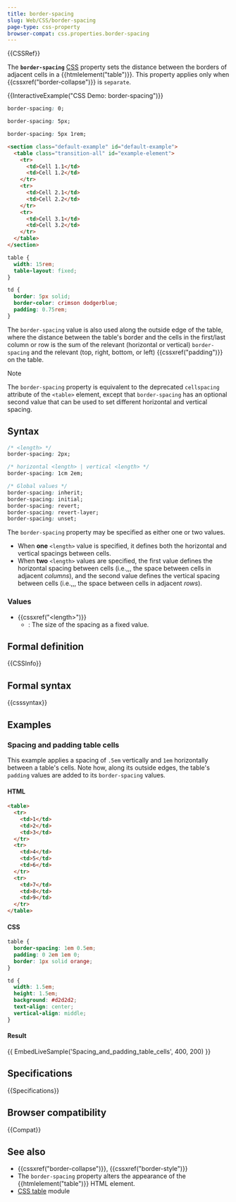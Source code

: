 ```yaml
---
title: border-spacing
slug: Web/CSS/border-spacing
page-type: css-property
browser-compat: css.properties.border-spacing
---
```


{{CSSRef}}

The **`border-spacing`** [CSS](/en-US/docs/Web/CSS) property sets the distance between the borders of adjacent cells in a {{htmlelement("table")}}. This property applies only when {{cssxref("border-collapse")}} is `separate`.

{{InteractiveExample("CSS Demo: border-spacing")}}

```css interactive-example-choice
border-spacing: 0;
```

```css interactive-example-choice
border-spacing: 5px;
```

```css interactive-example-choice
border-spacing: 5px 1rem;
```

```html interactive-example
<section class="default-example" id="default-example">
  <table class="transition-all" id="example-element">
    <tr>
      <td>Cell 1.1</td>
      <td>Cell 1.2</td>
    </tr>
    <tr>
      <td>Cell 2.1</td>
      <td>Cell 2.2</td>
    </tr>
    <tr>
      <td>Cell 3.1</td>
      <td>Cell 3.2</td>
    </tr>
  </table>
</section>
```

```css interactive-example
table {
  width: 15rem;
  table-layout: fixed;
}

td {
  border: 5px solid;
  border-color: crimson dodgerblue;
  padding: 0.75rem;
}
```

The `border-spacing` value is also used along the outside edge of the table, where the distance between the table's border and the cells in the first/last column or row is the sum of the relevant (horizontal or vertical) `border-spacing` and the relevant (top, right, bottom, or left) {{cssxref("padding")}} on the table.

> [!NOTE]
> The `border-spacing` property is equivalent to the deprecated `cellspacing` attribute of the `<table>` element, except that `border-spacing` has an optional second value that can be used to set different horizontal and vertical spacing.

## Syntax

```css
/* <length> */
border-spacing: 2px;

/* horizontal <length> | vertical <length> */
border-spacing: 1cm 2em;

/* Global values */
border-spacing: inherit;
border-spacing: initial;
border-spacing: revert;
border-spacing: revert-layer;
border-spacing: unset;
```

The `border-spacing` property may be specified as either one or two values.

- When **one** `<length>` value is specified, it defines both the horizontal and vertical spacings between cells.
- When **two** `<length>` values are specified, the first value defines the horizontal spacing between cells (i.e.,,, the space between cells in adjacent _columns_), and the second value defines the vertical spacing between cells (i.e.,,, the space between cells in adjacent _rows_).

### Values

- {{cssxref("&lt;length&gt;")}}
  - : The size of the spacing as a fixed value.

## Formal definition

{{CSSInfo}}

## Formal syntax

{{csssyntax}}

## Examples

### Spacing and padding table cells

This example applies a spacing of `.5em` vertically and `1em` horizontally between a table's cells. Note how, along its outside edges, the table's `padding` values are added to its `border-spacing` values.

#### HTML

```html
<table>
  <tr>
    <td>1</td>
    <td>2</td>
    <td>3</td>
  </tr>
  <tr>
    <td>4</td>
    <td>5</td>
    <td>6</td>
  </tr>
  <tr>
    <td>7</td>
    <td>8</td>
    <td>9</td>
  </tr>
</table>
```

#### CSS

```css
table {
  border-spacing: 1em 0.5em;
  padding: 0 2em 1em 0;
  border: 1px solid orange;
}

td {
  width: 1.5em;
  height: 1.5em;
  background: #d2d2d2;
  text-align: center;
  vertical-align: middle;
}
```

#### Result

{{ EmbedLiveSample('Spacing_and_padding_table_cells', 400, 200) }}

## Specifications

{{Specifications}}

## Browser compatibility

{{Compat}}

## See also

- {{cssxref("border-collapse")}}, {{cssxref("border-style")}}
- The `border-spacing` property alters the appearance of the {{htmlelement("table")}} HTML element.
- [CSS table](/en-US/docs/Web/CSS/CSS_table) module
